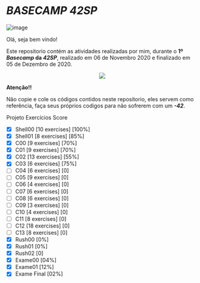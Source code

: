 # _BASECAMP 42SP_

![image](https://media.giphy.com/media/1xnOnHhu9WNsmzC5tJ/giphy.gif)

Olá, seja bem vindo!

Este repositorio contém as atividades realizadas por mim, durante o **1º _Basecamp_ da _42SP_**, realizado em 06 de Novembro 2020 e finalizado em 05 de Dezembro de 2020.

<div align="center" style="display: inline_block">
  <img src="https://badge42.herokuapp.com/api/stats/lpereira?cursus=Basecamp"/>  
</div>

**Atenção!!**

Não copie e cole os códigos contidos neste repositorio, eles servem como referência, faça seus próprios codigos para não sofrerem com um **_-42_**.

Projeto	Exercícios	Score
* [X] Shell00	[10 exercises]	[100%]
* [X] Shell01	[8 exercises]	[85%]
* [X] C00	[9 exercises]	[70%]
* [X] C01	[9 exercises]	[70%]
* [X] C02	[13 exercises] [55%]
* [X] C03	[6 exercises]	[75%]
* [ ] C04	[6 exercises]	[0]
* [ ] C05	[9 exercises]	[0]
* [ ] C06	[4 exercises]	[0]
* [ ] C07	[6 exercises]	[0]
* [ ] C08	[6 exercises]	[0]
* [ ] C09	[3 exercises]	[0]
* [ ] C10	[4 exercises]	[0]
* [ ] C11	[8 exercises]	[0]
* [ ] C12	[18 exercises] [0]
* [ ] C13	[8 exercises]	[0]
* [X] Rush00	[0%]
* [X] Rush01	[0%]
* [X] Rush02	[0]
* [X] Exame00	[04%]
* [X] Exame01	[12%]
* [X] Exame Final [02%]
